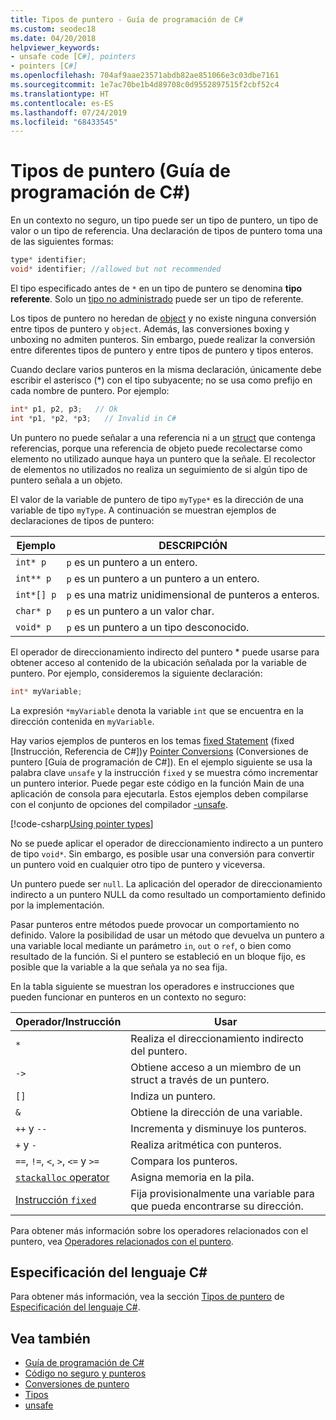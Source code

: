 ```yaml
---
title: Tipos de puntero - Guía de programación de C#
ms.custom: seodec18
ms.date: 04/20/2018
helpviewer_keywords:
- unsafe code [C#], pointers
- pointers [C#]
ms.openlocfilehash: 704af9aae23571abdb82ae851066e3c03dbe7161
ms.sourcegitcommit: 1e7ac70be1b4d89708c0d9552897515f2cbf52c4
ms.translationtype: HT
ms.contentlocale: es-ES
ms.lasthandoff: 07/24/2019
ms.locfileid: "68433545"
---
```

# <a name="pointer-types-c-programming-guide"></a>Tipos de puntero (Guía de programación de C#)

En un contexto no seguro, un tipo puede ser un tipo de puntero, un tipo de valor o un tipo de referencia. Una declaración de tipos de puntero toma una de las siguientes formas:

``` csharp
type* identifier;
void* identifier; //allowed but not recommended
```

El tipo especificado antes de `*` en un tipo de puntero se denomina **tipo referente**. Solo un [tipo no administrado](../../language-reference/builtin-types/unmanaged-types.md) puede ser un tipo de referente.

Los tipos de puntero no heredan de [object](../../language-reference/keywords/object.md) y no existe ninguna conversión entre tipos de puntero y `object`. Además, las conversiones boxing y unboxing no admiten punteros. Sin embargo, puede realizar la conversión entre diferentes tipos de puntero y entre tipos de puntero y tipos enteros.

Cuando declare varios punteros en la misma declaración, únicamente debe escribir el asterisco (*) con el tipo subyacente; no se usa como prefijo en cada nombre de puntero. Por ejemplo:

```csharp
int* p1, p2, p3;   // Ok
int *p1, *p2, *p3;   // Invalid in C#
```

Un puntero no puede señalar a una referencia ni a un [struct](../../language-reference/keywords/struct.md) que contenga referencias, porque una referencia de objeto puede recolectarse como elemento no utilizado aunque haya un puntero que la señale. El recolector de elementos no utilizados no realiza un seguimiento de si algún tipo de puntero señala a un objeto.

El valor de la variable de puntero de tipo `myType*` es la dirección de una variable de tipo `myType`. A continuación se muestran ejemplos de declaraciones de tipos de puntero:

|Ejemplo|DESCRIPCIÓN|
|-------------|-----------------|
|`int* p`|`p` es un puntero a un entero.|
|`int** p`|`p` es un puntero a un puntero a un entero.|
|`int*[] p`|`p` es una matriz unidimensional de punteros a enteros.|
|`char* p`|`p` es un puntero a un valor char.|
|`void* p`|`p` es un puntero a un tipo desconocido.|

El operador de direccionamiento indirecto del puntero * puede usarse para obtener acceso al contenido de la ubicación señalada por la variable de puntero. Por ejemplo, consideremos la siguiente declaración:

```csharp
int* myVariable;
```

La expresión `*myVariable` denota la variable `int` que se encuentra en la dirección contenida en `myVariable`.

Hay varios ejemplos de punteros en los temas [fixed Statement](../../language-reference/keywords/fixed-statement.md) (fixed [Instrucción, Referencia de C#])y [Pointer Conversions](../../programming-guide/unsafe-code-pointers/pointer-conversions.md) (Conversiones de puntero [Guía de programación de C#]). En el ejemplo siguiente se usa la palabra clave `unsafe` y la instrucción `fixed` y se muestra cómo incrementar un puntero interior.  Puede pegar este código en la función Main de una aplicación de consola para ejecutarla. Estos ejemplos deben compilarse con el conjunto de opciones del compilador [-unsafe](../../language-reference/compiler-options/unsafe-compiler-option.md).

[!code-csharp[Using pointer types](../../../../samples/snippets/csharp/keywords/FixedKeywordExamples.cs#5)]

No se puede aplicar el operador de direccionamiento indirecto a un puntero de tipo `void*`. Sin embargo, es posible usar una conversión para convertir un puntero void en cualquier otro tipo de puntero y viceversa.

Un puntero puede ser `null`. La aplicación del operador de direccionamiento indirecto a un puntero NULL da como resultado un comportamiento definido por la implementación.

Pasar punteros entre métodos puede provocar un comportamiento no definido. Valore la posibilidad de usar un método que devuelva un puntero a una variable local mediante un parámetro `in`, `out` o `ref`, o bien como resultado de la función. Si el puntero se estableció en un bloque fijo, es posible que la variable a la que señala ya no sea fija.

En la tabla siguiente se muestran los operadores e instrucciones que pueden funcionar en punteros en un contexto no seguro:

|Operador/Instrucción|Usar|
|-------------------------|---------|
|`*`|Realiza el direccionamiento indirecto del puntero.|
|`->`|Obtiene acceso a un miembro de un struct a través de un puntero.|
|`[]`|Indiza un puntero.|
|`&`|Obtiene la dirección de una variable.|
|`++` y `--`|Incrementa y disminuye los punteros.|
|`+` y `-`|Realiza aritmética con punteros.|
|`==`, `!=`, `<`, `>`, `<=` y `>=`|Compara los punteros.|
|[`stackalloc` operator](../../language-reference/operators/stackalloc.md)|Asigna memoria en la pila.|
|[Instrucción `fixed`](../../language-reference/keywords/fixed-statement.md)|Fija provisionalmente una variable para que pueda encontrarse su dirección.|

Para obtener más información sobre los operadores relacionados con el puntero, vea [Operadores relacionados con el puntero](../../language-reference/operators/pointer-related-operators.md).

## <a name="c-language-specification"></a>Especificación del lenguaje C#

Para obtener más información, vea la sección [Tipos de puntero](~/_csharplang/spec/unsafe-code.md#pointer-types) de [Especificación del lenguaje C#](~/_csharplang/spec/introduction.md).

## <a name="see-also"></a>Vea también

- [Guía de programación de C#](../index.md)
- [Código no seguro y punteros](index.md)
- [Conversiones de puntero](pointer-conversions.md)
- [Tipos](../../language-reference/keywords/types.md)
- [unsafe](../../language-reference/keywords/unsafe.md)
